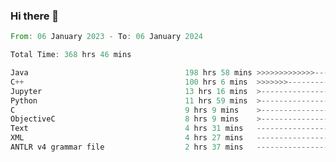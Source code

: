 ### Hi there 👋

<!--
**luoxuanzao/luoxuanzao** is a ✨ _special_ ✨ repository because its `README.md` (this file) appears on your GitHub profile.

Here are some ideas to get you started:

- 🔭 I’m currently working on ...
- 🌱 I’m currently learning ...
- 👯 I’m looking to collaborate on ...
- 🤔 I’m looking for help with ...
- 💬 Ask me about ...
- 📫 How to reach me: ...
- 😄 Pronouns: ...
- ⚡ Fun fact: ...
-->

<!--START_SECTION:waka-->

```rust
From: 06 January 2023 - To: 06 January 2024

Total Time: 368 hrs 46 mins

Java                                   198 hrs 58 mins >>>>>>>>>>>>>------------   53.74 %
C++                                    100 hrs 6 mins  >>>>>>>------------------   27.04 %
Jupyter                                13 hrs 16 mins  >------------------------   03.59 %
Python                                 11 hrs 59 mins  >------------------------   03.24 %
C                                      9 hrs 9 mins    >------------------------   02.47 %
ObjectiveC                             8 hrs 9 mins    >------------------------   02.20 %
Text                                   4 hrs 31 mins   -------------------------   01.22 %
XML                                    4 hrs 27 mins   -------------------------   01.20 %
ANTLR v4 grammar file                  2 hrs 37 mins   -------------------------   00.71 %
```

<!--END_SECTION:waka-->